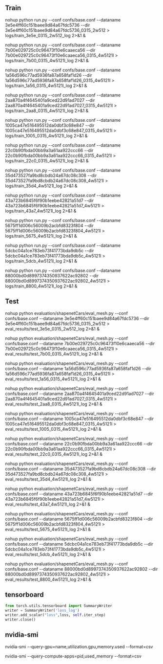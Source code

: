 ## Train
nohup python run.py --conf confs/base.conf --dataname 3e5e4ff60c151baee9d84a67fdc5736 --dir 3e5e4ff60c151baee9d84a67fdc5736_0315_2w512 > logs/train_3e5e_0315_2w512_log 2>&1 &

nohup python run.py --conf confs/base.conf --dataname 7b00e029725c0c96473f10e6caaeca56 --dir 7b00e029725c0c96473f10e6caaeca56_0315_4w5121l > logs/train_7b00_0315_4w5121l_log 2>&1 &

nohup python run.py --conf confs/base.conf --dataname 1a56d596c77ad5936fa87a658faf1d26 --dir 1a56d596c77ad5936fa87a658faf1d26_0315_4w5121l > logs/train_1a56_0315_4w5121l_log 2>&1 &

nohup python run.py --conf confs/base.conf --dataname 2aa870a4f4645401a9ced22d91ad7027 --dir 2aa870a4f4645401a9ced22d91ad7027_0315_4w5121l > logs/train_2aa8_0315_4w5121l_log 2>&1 &

nohup python run.py --conf confs/base.conf --dataname 1005ca47e516495512da0dbf3c68e847 --dir 1005ca47e516495512da0dbf3c68e847_0315_4w5121l > logs/train_1005_0315_4w5121l_log 2>&1 &

nohup python run.py --conf confs/base.conf --dataname 22c0b90fbda00bb9a3a61aa922ccc66 --dir 22c0b90fbda00bb9a3a61aa922ccc66_0315_4w5121l > logs/train_22c0_0315_4w5121l_log 2>&1 &

nohup python run.py --conf confs/base.conf --dataname 35d473527fa9bd8cbdb24a67dc08c308 --dir 35d473527fa9bd8cbdb24a67dc08c308_4w5121l > logs/train_35d4_4w5121l_log 2>&1 &

nohup python run.py --conf confs/base.conf --dataname 43a723b6845f6f90b1eebe42821a51d7 --dir 43a723b6845f6f90b1eebe42821a51d7_4w5121l > logs/train_43a7_4w5121l_log 2>&1 &

nohup python run.py --conf confs/base.conf --dataname 5675ff1d006c56009b2acbfd8323f804 --dir 5675ff1d006c56009b2acbfd8323f804_4w5121l > logs/train_5675_4w5121l_log 2>&1 &

nohup python run.py --conf confs/base.conf --dataname 5dcbc04a1ce783eb73f41773bda9db5c --dir 5dcbc04a1ce783eb73f41773bda9db5c_4w5121l > logs/train_5dcb_4w5121l_log 2>&1 &

nohup python run.py --conf confs/base.conf --dataname 88000bd0d8997374350937622ac92802 --dir 88000bd0d8997374350937622ac92802_4w5121l > logs/train_8800_4w5121l_log 2>&1 &

## Test
nohup python evaluation/shapenetCars/eval_mesh.py --conf confs/base.conf --dataname 3e5e4ff60c151baee9d84a67fdc5736 --dir 3e5e4ff60c151baee9d84a67fdc5736_0315_2w512 > eval_results/test_3e5e_0315_2w512_log 2>&1 &

nohup python evaluation/shapenetCars/eval_mesh.py --conf confs/base.conf --dataname 7b00e029725c0c96473f10e6caaeca56 --dir 7b00e029725c0c96473f10e6caaeca56_0315_4w5121l > eval_results/test_7b00_0315_4w5121l_log 2>&1 &

nohup python evaluation/shapenetCars/eval_mesh.py --conf confs/base.conf --dataname 1a56d596c77ad5936fa87a658faf1d26 --dir 1a56d596c77ad5936fa87a658faf1d26_0315_4w5121l > eval_results/test_1a56_0315_4w5121l_log 2>&1 &

nohup python evaluation/shapenetCars/eval_mesh.py --conf confs/base.conf --dataname 2aa870a4f4645401a9ced22d91ad7027 --dir 2aa870a4f4645401a9ced22d91ad7027_0315_4w5121l > eval_results/test_2aa8_0315_4w5121l_log 2>&1 &

nohup python evaluation/shapenetCars/eval_mesh.py --conf confs/base.conf --dataname 1005ca47e516495512da0dbf3c68e847 --dir 1005ca47e516495512da0dbf3c68e847_0315_4w5121l > eval_results/test_1005_0315_4w5121l_log 2>&1 &

nohup python evaluation/shapenetCars/eval_mesh.py --conf confs/base.conf --dataname 22c0b90fbda00bb9a3a61aa922ccc66 --dir 22c0b90fbda00bb9a3a61aa922ccc66_0315_4w5121l > eval_results/test_22c0_0315_4w5121l_log 2>&1 &

nohup python evaluation/shapenetCars/eval_mesh.py --conf confs/base.conf --dataname 35d473527fa9bd8cbdb24a67dc08c308 --dir 35d473527fa9bd8cbdb24a67dc08c308_4w5121l > eval_results/test_35d4_4w5121l_log 2>&1 &

nohup python evaluation/shapenetCars/eval_mesh.py --conf confs/base.conf --dataname 43a723b6845f6f90b1eebe42821a51d7 --dir 43a723b6845f6f90b1eebe42821a51d7_4w5121l > eval_results/test_43a7_4w5121l_log 2>&1 &

nohup python evaluation/shapenetCars/eval_mesh.py --conf confs/base.conf --dataname 5675ff1d006c56009b2acbfd8323f804 --dir 5675ff1d006c56009b2acbfd8323f804_4w5121l > eval_results/test_5675_4w5121l_log 2>&1 &

nohup python evaluation/shapenetCars/eval_mesh.py --conf confs/base.conf --dataname 5dcbc04a1ce783eb73f41773bda9db5c --dir 5dcbc04a1ce783eb73f41773bda9db5c_4w5121l > eval_results/test_5dcb_4w5121l_log 2>&1 &

nohup python evaluation/shapenetCars/eval_mesh.py --conf confs/base.conf --dataname 88000bd0d8997374350937622ac92802 --dir 88000bd0d8997374350937622ac92802_4w5121l > eval_results/test_8800_4w5121l_log 2>&1 &

## tensorboard
```python
from torch.utils.tensorboard import SummaryWriter
writer = SummaryWriter('loss_log')
writer.add_scalar("loss",loss, self.iter_step)
writer.close()
```

## nvidia-smi
nvidia-smi --query-gpu=name,utilization.gpu,memory.used --format=csv

nvidia-smi --query-compute-apps=pid,used_memory --format=csv
